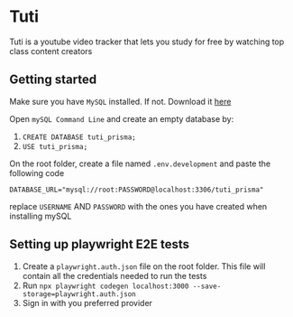 # Tuti

Tuti is a youtube video tracker that lets you study for free by watching top class content creators

## Getting started

Make sure you have `MySQL` installed. If not. Download it [here](https://dev.mysql.com/downloads/installer/)

Open `mySQL Command Line` and create an empty database by:
1. `CREATE DATABASE tuti_prisma;`
2. `USE tuti_prisma;`

On the root folder, create a file named `.env.development` and paste the following code 

`DATABASE_URL="mysql://root:PASSWORD@localhost:3306/tuti_prisma"`

replace `USERNAME` AND `PASSWORD` with the ones you have created when installing mySQL

## Setting up playwright E2E tests
1. Create a `playwright.auth.json` file on the root folder. This file will contain all the credentials needed to run the tests
2. Run `npx playwright codegen localhost:3000 --save-storage=playwright.auth.json`
3. Sign in with you preferred provider